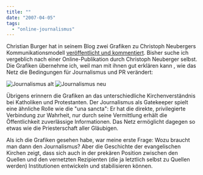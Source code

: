 ```yaml
---
title: ""
date: "2007-04-05"
tags: 
  - "online-journalismus"
---
```


Christian Burger hat in seinem Blog zwei Grafiken zu Christoph Neubergers Kommunikationsmodell [veröffentlicht und kommentiert](http://blog.pr-consulting.at/2007/03/06/public-relations-und-internet/ "PR-Trends - Christoph Neubergers Kommunikationsmodell "). Bisher suche ich vergeblich nach einer Online-Publikation durch Christoph Neuberger selbst. Die Grafiken übernehme ich, weil man mit ihnen gut erklären kann , wie das Netz die Bedingungen für Journalismus und PR verändert:

![Journalismus alt](images/neuberger_journalismusalt_red.jpg) ![Journalismus neu](images/neuberger_journalismusneu_red.jpg)

Übrigens erinnern die Grafiken an das unterschiedliche Kirchenverständnis bei Katholiken und Protestanten. Der Journalismus als Gatekeeper spielt eine ähnliche Rolle wie die "una sancta": Er hat die direkte, privilegierte Verbindung zur Wahrheit, nur durch seine Vermittlung erhält die Öffentlichkeit zuverlässige Informationen. Das Netz ermöglicht dagegen so etwas wie die Priesterschaft aller Gläubigen.

Als ich die Grafiken gesehen habe, war meine erste Frage: Wozu braucht man dann den Journalismus? Aber die Geschichte der evangelischen Kirchen zeigt, dass sich auch in der prekären Position zwischen den Quellen und den vernetzten Rezipienten (die ja letztlich selbst zu Quellen werden) Institutionen entwickeln und stabilisieren können.
